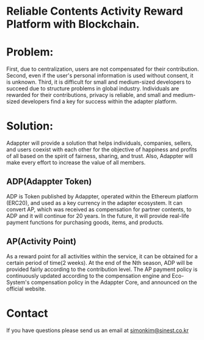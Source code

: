 # Reliable Contents Activity Reward Platform with Blockchain.

# Problem:
First, due to centralization, users are not compensated for their contribution. Second, even if the user's personal information is used without consent, it is unknown. Third, it is difficult for small and medium-sized developers to succeed due to structure problems in global industry. Individuals are rewarded for their contributions, privacy is reliable, and small and medium-sized developers find a key for success within the adapter platform. 

# Solution:
Adappter will provide a solution that helps individuals, companies, sellers, and users coexist with each other for the objective of happiness and profits of all based on the spirit of fairness, sharing, and trust. Also, Adappter will make every effort to increase the value of all members.

## ADP(Adappter Token)
ADP is Token published by Adappter, operated within the Ethereum platform (ERC20), and used as a key currency in the adapter ecosystem. It can convert AP, which was received as compensation for partner contents, to ADP and it will continue for 20 years. In the future, it will provide real-life payment functions for purchasing goods, items, and products.

## AP(Activity Point)
As a reward point for all activities within the service, it can be obtained for a certain period of time(2 weeks). At the end of the Nth season, ADP will be provided fairly according to the contribution level. The AP payment policy is continuously updated according to the compensation engine and Eco-System's compensation policy in the Adappter Core, and announced on the official website. 

# Contact
If you have questions please send us an email at simonkim@sinest.co.kr
